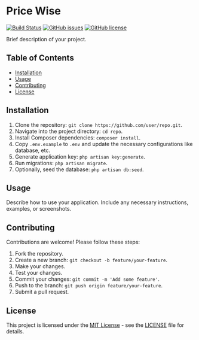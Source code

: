 # Price Wise

[![Build Status](https://img.shields.io/travis/user/repo.svg?style=flat-square)](https://travis-ci.org/user/repo)
[![GitHub issues](https://img.shields.io/github/issues/user/repo.svg?style=flat-square)](https://github.com/user/repo/issues)
[![GitHub license](https://img.shields.io/github/license/user/repo.svg?style=flat-square)](https://github.com/user/repo/blob/master/LICENSE)

Brief description of your project.

## Table of Contents

- [Installation](#installation)
- [Usage](#usage)
- [Contributing](#contributing)
- [License](#license)

## Installation

1. Clone the repository: `git clone https://github.com/user/repo.git`.
2. Navigate into the project directory: `cd repo`.
3. Install Composer dependencies: `composer install`.
4. Copy `.env.example` to `.env` and update the necessary configurations like database, etc.
5. Generate application key: `php artisan key:generate`.
6. Run migrations: `php artisan migrate`.
7. Optionally, seed the database: `php artisan db:seed`.

## Usage

Describe how to use your application. Include any necessary instructions, examples, or screenshots.

## Contributing

Contributions are welcome! Please follow these steps:

1. Fork the repository.
2. Create a new branch: `git checkout -b feature/your-feature`.
3. Make your changes.
4. Test your changes.
5. Commit your changes: `git commit -m 'Add some feature'`.
6. Push to the branch: `git push origin feature/your-feature`.
7. Submit a pull request.

## License

This project is licensed under the [MIT License](https://opensource.org/licenses/MIT) - see the [LICENSE](LICENSE) file for details.

